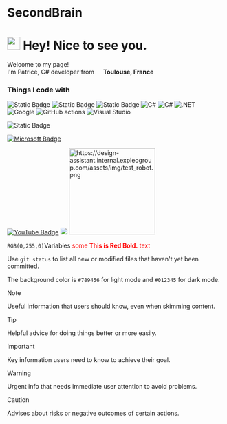 # SecondBrain

<h1><img src="https://emojis.slackmojis.com/emojis/images/1531849430/4246/blob-sunglasses.gif?1531849430" width="30"/> Hey! Nice to see you.</h1>


<p>Welcome to my page! </br> I'm Patrice, C# developer from <img src="https://cdn-icons-png.flaticon.com/512/197/197560.png" width="13"/> <b>Toulouse, France</b></p>
<h3>Things I code with</h3>
<p>
<img alt="Static Badge" src="https://img.shields.io/badge/C%23-C%20Sharp-magenta">
  <img alt="Static Badge" src="https://img.shields.io/badge/Label-lime?style=for-the-badge&logo=Microsoft&logoColor=white&labelColor=black">

  <img alt="Static Badge" src="https://img.shields.io/badge/C%20code%20-%20Creature%20-%20spread?style=plastic&logo=Java&logoColor=lime&label=One&labelColor=Two&color=Black">

<img alt="C#" src="https://img.shields.io/badge/-React-45b8d8?style=flat-square&logo=java&logoColor=white" />

  <img alt="C#" src="https://img.shields.io/badge/-React-45b8d8?style=flat-square&logo=react&logoColor=white" />
  <img alt=".NET" src="https://img.shields.io/badge/-Webpack-8DD6F9?style=flat-square&logo=webpack&logoColor=white" /> 
  <img alt="Google" src="https://img.shields.io/badge/-Docker-46a2f1?style=flat-square&logo=docker&logoColor=white" />
  <img alt="GitHub actions" src="https://img.shields.io/badge/-Github_Actions-2088FF?style=flat-square&logo=github-actions&logoColor=white" />
  <img alt="Visual Studio" src="https://img.shields.io/badge/-Google_Cloud_Platform-1a73e8?style=flat-square&logo=google-cloud&logoColor=white" />


![Static Badge](https://img.shields.io/badge/C%23-Design%20Assistant-blue)

[![Microsoft Badge](https://img.shields.io/badge/-Sitesitesite-c14438?style=flat-square&logo=Google&logoColor=white&link=SiteWeb)](https://design-assistant.internal.expleogroup.com/)

[![YouTube Badge](https://img.shields.io/badge/-@Dhruv%20Jain-c4302b?style=flat-square&labelColor=c4302b&logo=youtube&logoColor=white&link=https://www.youtube.com/channel/UCQXt2DMbgcjO5xpAd0cFS8A)](https://www.youtube.com/)
[![](https://design-assistant.internal.expleogroup.com/assets/img/test_robot.png)](https://design-assistant.internal.expleogroup.com/)
<img src="https://design-assistant.internal.expleogroup.com/assets/img/test_robot.png" alt="https://design-assistant.internal.expleogroup.com/assets/img/test_robot.png" width="200"/>


`RGB(0,255,0)`Variables
<span style="color:red">some **This is Red Bold.** text</span>

Use `git status` to list all new or modified files that haven't yet been committed.

The background color is `#789456` for light mode and `#012345` for dark mode.

> [!NOTE]
> Useful information that users should know, even when skimming content.

> [!TIP]
> Helpful advice for doing things better or more easily.

> [!IMPORTANT]
> Key information users need to know to achieve their goal.

> [!WARNING]
> Urgent info that needs immediate user attention to avoid problems.

> [!CAUTION]
> Advises about risks or negative outcomes of certain actions.
